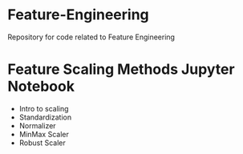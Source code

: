 # Feature-Engineering
Repository for code related to Feature Engineering

# Feature Scaling Methods Jupyter Notebook
- Intro to scaling
- Standardization
- Normalizer
- MinMax Scaler
- Robust Scaler
